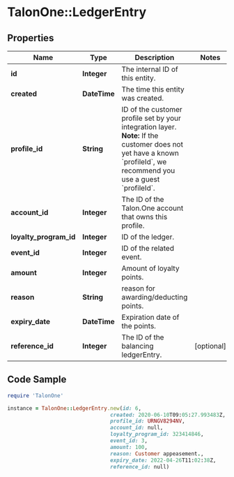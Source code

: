 # TalonOne::LedgerEntry

## Properties

Name | Type | Description | Notes
------------ | ------------- | ------------- | -------------
**id** | **Integer** | The internal ID of this entity. | 
**created** | **DateTime** | The time this entity was created. | 
**profile_id** | **String** | ID of the customer profile set by your integration layer.  **Note:** If the customer does not yet have a known &#x60;profileId&#x60;, we recommend you use a guest &#x60;profileId&#x60;.  | 
**account_id** | **Integer** | The ID of the Talon.One account that owns this profile. | 
**loyalty_program_id** | **Integer** | ID of the ledger. | 
**event_id** | **Integer** | ID of the related event. | 
**amount** | **Integer** | Amount of loyalty points. | 
**reason** | **String** | reason for awarding/deducting points. | 
**expiry_date** | **DateTime** | Expiration date of the points. | 
**reference_id** | **Integer** | The ID of the balancing ledgerEntry. | [optional] 

## Code Sample

```ruby
require 'TalonOne'

instance = TalonOne::LedgerEntry.new(id: 6,
                                 created: 2020-06-10T09:05:27.993483Z,
                                 profile_id: URNGV8294NV,
                                 account_id: null,
                                 loyalty_program_id: 323414846,
                                 event_id: 3,
                                 amount: 100,
                                 reason: Customer appeasement.,
                                 expiry_date: 2022-04-26T11:02:38Z,
                                 reference_id: null)
```


